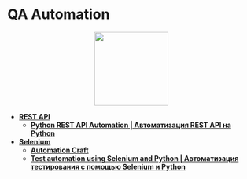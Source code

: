 # QA Automation

<div id="header" align="center">
  <img src="https://encrypted-tbn0.gstatic.com/images?q=tbn:ANd9GcTkGn9x-dWmqCgxntmVOzaZ_9xjDKDjUxp5yyP1SlQEMYVZ1q7C29tH5T_T8ODUJ7k1yK8&usqp=CAU" width="150"/>
</div>


- [**REST API**](https://github.com/vypiemzalyubov/qa-automation/tree/main/REST%20API)
  - [**Python REST API Automation | Автоматизация REST API на Python**](https://github.com/vypiemzalyubov/qa-automation/tree/main/REST%20API/Python%20REST%20API%20Automation)
- [**Selenium**](https://github.com/vypiemzalyubov/qa-automation/tree/main/Selenium)
  - [**Automation Craft**](https://github.com/vypiemzalyubov/qa-automation/tree/main/Selenium/Automation%20Craft)
  - [**Test automation using Selenium and Python | Автоматизация тестирования с помощью Selenium и Python**](https://github.com/vypiemzalyubov/qa-automation/tree/main/Selenium/Test%20automation%20using%20Selenium%20and%20Python)
